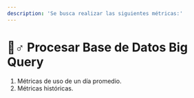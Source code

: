 ```yaml
---
description: 'Se busca realizar las siguientes métricas:'
---
```


# 🚴♂ Procesar Base de Datos Big Query

1. Métricas de uso de un día promedio.
2. Métricas históricas.

